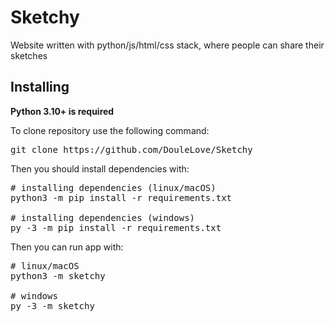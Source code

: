 <h1>Sketchy</h1>
Website written with python/js/html/css stack, where people can share their sketches

<br>

<h2>Installing</h2>
<b>Python 3.10+ is required</b>

To clone repository use the following command:
<pre>
git clone https://github.com/DouleLove/Sketchy
</pre>

Then you should install dependencies with:

<pre>
# installing dependencies (linux/macOS)
python3 -m pip install -r requirements.txt

# installing dependencies (windows)
py -3 -m pip install -r requirements.txt
</pre>

Then you can run app with:

<pre>
# linux/macOS
python3 -m sketchy

# windows
py -3 -m sketchy
</pre>
